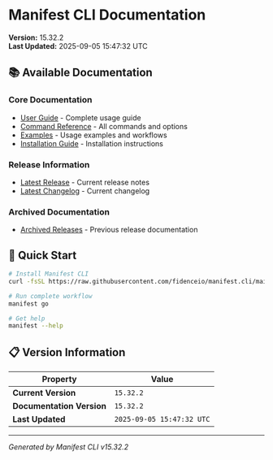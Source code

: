 # Manifest CLI Documentation

**Version:** 15.32.2  
**Last Updated:** 2025-09-05 15:47:32 UTC

## 📚 Available Documentation

### Core Documentation
- [User Guide](USER_GUIDE.md) - Complete usage guide
- [Command Reference](COMMAND_REFERENCE.md) - All commands and options
- [Examples](EXAMPLES.md) - Usage examples and workflows
- [Installation Guide](INSTALLATION.md) - Installation instructions

### Release Information
- [Latest Release](RELEASE_v15.32.2.md) - Current release notes
- [Latest Changelog](CHANGELOG_v15.32.2.md) - Current changelog

### Archived Documentation
- [Archived Releases](zArchive/) - Previous release documentation

## 🚀 Quick Start

```bash
# Install Manifest CLI
curl -fsSL https://raw.githubusercontent.com/fidenceio/manifest.cli/main/install-cli.sh | bash

# Run complete workflow
manifest go

# Get help
manifest --help
```

## 📋 Version Information

| Property | Value |
|----------|-------|
| **Current Version** | `15.32.2` |
| **Documentation Version** | `15.32.2` |
| **Last Updated** | `2025-09-05 15:47:32 UTC` |

---
*Generated by Manifest CLI v15.32.2*
